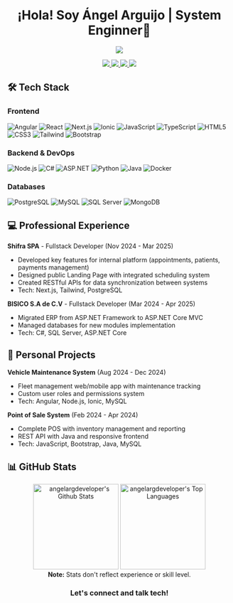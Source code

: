 <h1 align="center">
  ¡Hola! Soy Ángel Arguijo | System Enginner👋
</h1>

<p style="position: relative; z-index: 1;" align="center">
  <img src="https://readme-typing-svg.herokuapp.com?font=Fira+Code&size=22&duration=4000&color=A471CF&lines=Junior+Fullstack+Web+Developer;Willing+to+learn+new+things!;Ingeniero+en+Sistemas+Computacionales;Specializing+in+DevOps+Solutions" />
</p>

<p align="center">
  <a href="mailto:angelarguijo18@gmail.com">
    <img src="https://img.shields.io/badge/GMAIL-e81744?&style=for-the-badge&logo=gmail&logoColor=white" />
  </a>
  <a href="https://www.linkedin.com/in/ana-beatriz-nunes/" target="_blank">
    <img src="https://img.shields.io/badge/linkedin-%230077B5.svg?&style=for-the-badge&logo=linkedin&logoColor=white" />
  </a>
  <a href="https://angel-portafolio-two.vercel.app/" target="_blank">
    <img src="https://img.shields.io/badge/Portafolio-4CAF50?style=for-the-badge&logo=vercel&logoColor=white" />
  </a>
  <a href="https://github.com/angelargdeveloper" target="_blank">
    <img src="https://img.shields.io/badge/GitHub-181717?style=for-the-badge&logo=github&logoColor=white" />
  </a>
</p>

## 🛠️ Tech Stack

### Frontend
<div>
  <img alt="Angular" src="https://img.shields.io/badge/-Angular-DD0031?style=flat-square&logo=angular&logoColor=white">
  <img alt="React" src="https://img.shields.io/badge/-React-61DAFB?style=flat-square&logo=react&logoColor=black">
  <img alt="Next.js" src="https://img.shields.io/badge/-Next.js-000000?style=flat-square&logo=next.js&logoColor=white">
  <img alt="Ionic" src="https://img.shields.io/badge/-Ionic-3880FF?style=flat-square&logo=ionic&logoColor=white">
  <img alt="JavaScript" src="https://img.shields.io/badge/-Javascript-ffcd00?style=flat-square&logo=javascript&logoColor=black">
  <img alt="TypeScript" src="https://img.shields.io/badge/-TypeScript-3178C6?style=flat-square&logo=typescript&logoColor=white">
  <img alt="HTML5" src="https://img.shields.io/badge/-HTML5-ff5324?style=flat-square&logo=html5&logoColor=white">
  <img alt="CSS3" src="https://img.shields.io/badge/-CSS3-0766f5?style=flat-square&logo=css3&logoColor=white">
  <img alt="Tailwind" src="https://img.shields.io/badge/-Tailwind-06B6D4?style=flat-square&logo=tailwind-css&logoColor=white">
  <img alt="Bootstrap" src="https://img.shields.io/badge/-Bootstrap-7930d9?style=flat-square&logo=bootstrap&logoColor=white">
</div>

### Backend & DevOps
<div>
  <img alt="Node.js" src="https://img.shields.io/badge/-Node.js-3a9e48?style=flat-square&logo=node.js&logoColor=white">
  <img alt="C#" src="https://img.shields.io/badge/-C%23-239120?style=flat-square&logo=c-sharp&logoColor=white">
  <img alt="ASP.NET" src="https://img.shields.io/badge/-ASP.NET-512BD4?style=flat-square&logo=.net&logoColor=white">
  <img alt="Python" src="https://img.shields.io/badge/-Python-3776AB?style=flat-square&logo=python&logoColor=white">
  <img alt="Java" src="https://img.shields.io/badge/-Java-007396?style=flat-square&logo=java&logoColor=white">
  <img alt="Docker" src="https://img.shields.io/badge/-Docker-2496ED?style=flat-square&logo=docker&logoColor=white">
</div>

### Databases
<div>
  <img alt="PostgreSQL" src="https://img.shields.io/badge/-PostgreSQL-4169E1?style=flat-square&logo=postgresql&logoColor=white">
  <img alt="MySQL" src="https://img.shields.io/badge/-MySQL-4479A1?style=flat-square&logo=mysql&logoColor=white">
  <img alt="SQL Server" src="https://img.shields.io/badge/-SQL%20Server-CC2927?style=flat-square&logo=microsoft-sql-server&logoColor=white">
  <img alt="MongoDB" src="https://img.shields.io/badge/-MongoDB-589636?style=flat-square&logo=mongodb&logoColor=white">
</div>

## 💻 Professional Experience

**Shifra SPA** - Fullstack Developer (Nov 2024 - Mar 2025)  
- Developed key features for internal platform (appointments, patients, payments management)
- Designed public Landing Page with integrated scheduling system
- Created RESTful APIs for data synchronization between systems
- Tech: Next.js, Tailwind, PostgreSQL

**BISICO S.A de C.V** - Fullstack Developer (Mar 2024 - Apr 2025)  
- Migrated ERP from ASP.NET Framework to ASP.NET Core MVC
- Managed databases for new modules implementation
- Tech: C#, SQL Server, ASP.NET Core

## 🚀 Personal Projects

**Vehicle Maintenance System** (Aug 2024 - Dec 2024)  
- Fleet management web/mobile app with maintenance tracking
- Custom user roles and permissions system
- Tech: Angular, Node.js, Ionic, MySQL

**Point of Sale System** (Feb 2024 - Apr 2024)  
- Complete POS with inventory management and reporting
- REST API with Java and responsive frontend
- Tech: JavaScript, Bootstrap, Java, MySQL

## 📊 GitHub Stats

<p align="center">
  <img alt="angelargdeveloper's Github Stats" src="https://denvercoder1-github-readme-stats.vercel.app/api/?username=angelargdeveloper&show_icons=true&count_private=true&theme=react&hide_border=true&hide_title=true&bg_color=1F222E&title_color=F85D7F&icon_color=9d5dd9" height="192px"/>
  <img alt="angelargdeveloper's Top Languages" src="https://github-readme-stats.vercel.app/api/top-langs/?username=angelargdeveloper&langs_count=8&layout=compact&theme=react&hide_border=true&bg_color=1F222E&title_color=F85D7F&icon_color=9d5dd9" height="192px"/>
  <br />
  <b>Note:</b> Stats don't reflect experience or skill level.
</p>

<h3 align="center">
  Let's connect and talk tech!
</h3>
